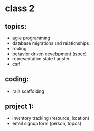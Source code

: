 # class 2

## topics:

* agile programming
* database migrations and relationships
* routing
* behavior driven development (rspec)
* representation state transfer
* csrf

## coding:

* rails scaffolding

## project 1:

* inventory tracking (resource, location)
* email signup form (person, topics)